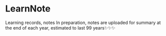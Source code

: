 # LearnNote
Learning records, notes
In preparation, notes are uploaded for summary at the end of each year, estimated to last 99 years✨✨✨
